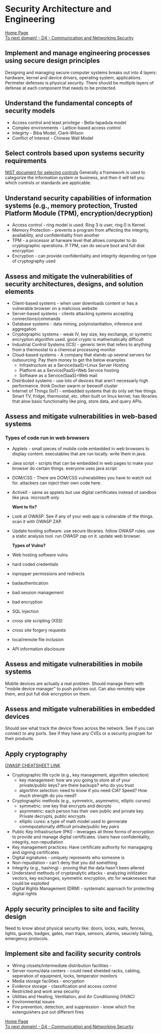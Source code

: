 # Security Architecture and Engineering

[Home Page](http://sgn.256-bit.com)   
 [To next domain! - D4 - Communication and Networking Security](d4-communication-and-network-security.md)   


## Implement and manage engineering processes using secure design principles

Designing and managing secure computer systems breaks out into 4 layers: hardware, kernel and device drivers, operating system, applications. Perimeter defenses is physical security. There should be multiple layers of defense at each component that needs to be protected.

## Understand the fundamental concepts of security models

* Access control and least privilege - Bella-lapadula model
* Complex environments - Lattice-based access control
* Integirty - Biba Model, Clark-Wilson
* Conflict of Interest - Chinese Wall Model

## Select controls based upon systems security requirements

[NIST document for selecing controls](https://csrc.nist.gov/CSRC/media/Projects/Risk-Management/documents/select/faq-Select-step2.pdf) Generally a framework is used to categorize the information system or business, and then it will tell you which controls or standards are applicable.

## Understand security capabilities of information systems \(e.g., memory protection, Trusted Platform Module \(TPM\), encryption/decryption\)

* Access control - ring model is used.  Ring 3 is user, ring 0 is Kernel.
* Memory Protection - prevents a program from affecting the integrity, availability, and confidentiality from another
* TPM - a processor at harware level that allows computer to do cryptographic operations.  If TPM, can do secure boot and full disk encryption
* Encryption - can provide confidentiality and integrity depending on type of cryptography used

## Assess and mitigate the vulnerabilities of security architectures, designs, and solution elements

* Client-based systems - when user downloads content or has a vulnerable browser on a malicious website
* Server-based systems - clients attacking systems accepting connections/commands
* Database systems - data mining, polyinstantiation, inference and aggregation
* Cryptographic systems - weak IV, key size, key exchange, or symetric encryption algorithm used.  good crypto is mathematically difficult
* Industrial Control Systems \(ICS\) - generic term that refers to anything from a thermostat to a chemical processing monitor
* Cloud-based systems - A company that stands up several servers for outsourcing.  Pay them money to get the below examples
  * Infrastructure as a Service\(IaaS\)=Linux Server Hosting
  * Platform as a Service\(PaaS\)=Web Service hosting
  * Software as a Service\(SaaS\)=Web mail
* Distributed systems - use lots of devices that aren't necessarly high performance. think Docker swarm or beowolf cluster
* Internet of Things \(IoT\) - embedded systems that do only set few things.  Smart TV, fridge, thermostat, etc.  often built on linux kernel, has libraries that alow basic functionality like ping, store data, and query APIs.

## Assess and mitigate vulnerabilities in web-based systems

### Types of code run in web browsers

* Applets - small pieces of mobile code embedded in web browsers to display content. executables that are run locally. write them in java.
* Java script - scripts that can be embedded in web pages to make your browser do certain things.  everyone uses java script
* DOM/CSS - There are DOM/CSS vulnerabilities you have to watch out for. attackers can inject their own code here.
* ActiveX - same as applets but use digital certificates instead of sandbox like java. microsoft only

  **Want to fix?**

* Look at OWASP.  See if any of your web app is vulnerable of the things. scan it with OWASP ZAP.
* Update hosting software.  use secure libraries. follow OWASP rules. use a static analysis tool. run OWASP zap on it. update web browser.

  **Types of Vulns?**

* Web hosting software vulns
* hard coded credentials
* inpropper permissions and redirects
* badauthentication
* bad session management
* bad encryption
* SQL injection
* cross site scripting \(XSS\)
* cross site forgery requests
* local/remote file inclusion
* API information disclosure

## Assess and mitigate vulnerabilities in mobile systems

Mobile devices are actually a real problem. Should manage them with "mobile device manager" to push policies out. Can also remotely wipe them, and put full disk encryption on them.

## Assess and mitigate vulnerabilities in embedded devices

Should see what track the device flows across the network. See if you can connect to any ports. See if they have any CVEs or a security program for their products.

## Apply cryptography

[OWASP CHEATSHEET LINK](https://www.owasp.org/index.php/Key_Management_Cheat_Sheet)

* Cryptographic life cycle \(e.g., key management, algorithm selection\)
  * key management: how are you going to store all of your private/public keys?  are there backups? who do you trust
  * algorithm selection: need to know if you need CIA? Speed?  How much strength do you need?
* Cryptographic methods \(e.g., symmetric, asymmetric, elliptic curves\)
  * symmetric: one key that encrypts and decrpts
  * asymmetric: each person has their own public and private key. Private decrypts, public encrypts
  * elliptic cures: a type of math model used to gennerate commputationally difficult private/public key pairs
* Public Key Infrastructure \(PKI\) - leverages all three forms of encryption to provide and manage digital certificates. Users have confidentiality, integrity, non-repudiation
* Key management practices: Have certificate authority for managaging and signing certificates
* Digital signatures - uniquely represents who someone is
* Non-repudiation - can't deny that you did something
* Integrity \(e.g., hashing\) - proving that the data hasn't been altered
* Understand methods of cryptanalytic attacks - analyzing initilzation vectors, key exchanges, symmetric encryption, etc for weaknesses that could be exploited
* Digital Rights Management \(DRM\) - systematic approach for protecting digital rights

## Apply security principles to site and facility design

Need to know about physical security like: doors, locks, walls, fences, lights, guards, badges, gates, man traps, sensors, alarms, seucrely failing, emergency protocols.

## Implement site and facility security controls

* Wiring closets/intermediate distribution facilities - 
* Server rooms/data centers - could need shielded racks, cabling, seperation of equipment, locks, temperator monitors
* Media storage facilities - encryption
* Evidence storage - classification and access control
* Restricted and work area security
* Utilities and Heating, Ventilation, and Air Conditioning \(HVAC\)
* Environmental issues
* Fire prevention, detection, and suppression - know which fire extenguishers put out different fires

[Home Page](http://sgn.256-bit.com)   
 [To next domain! - D4 - Communication and Networking Security](d4-communication-and-network-security.md)   


